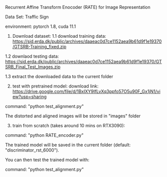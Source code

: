 Recurrent Affine Transform Enocoder (RATE) for Image Representation

Data Set: Traffic Sign

environment: pytorch 1.8, cuda 11.1

1. Download dataset:
1.1 download training data: https://sid.erda.dk/public/archives/daaeac0d7ce1152aea9b61d9f1e19370/GTSRB-Training_fixed.zip

1.2 downlaod testing data: https://sid.erda.dk/public/archives/daaeac0d7ce1152aea9b61d9f1e19370/GTSRB_Final_Test_Images.zip

1.3 extract the downloaded data to the current folder

2. test with pretrained model: 
download link: https://drive.google.com/file/d/1BxIXY9IfLvXq3ppfo57O5u90F_Gx1jN1/view?usp=sharing

command: "python test_alignment.py"

The distorted and aligned images will be stored in "images" folder

3. train from scratch (takes around 10 mins on RTX3090):

command: "python RATE_encoder.py"

The trained model will be saved in the current folder (default: "discriminator_rst_6000").

You can then test the trained model with: 

command: "python test_alignment.py"

